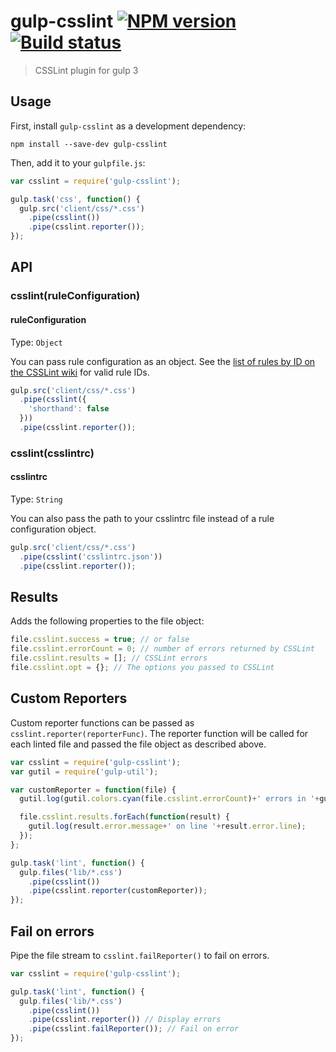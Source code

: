 # gulp-csslint [![NPM version][npm-image]][npm-url] [![Build status][travis-image]][travis-url]
> CSSLint plugin for gulp 3

## Usage

First, install `gulp-csslint` as a development dependency:

```shell
npm install --save-dev gulp-csslint
```

Then, add it to your `gulpfile.js`:

```javascript
var csslint = require('gulp-csslint');

gulp.task('css', function() {
  gulp.src('client/css/*.css')
    .pipe(csslint())
    .pipe(csslint.reporter());
});
```

## API

### csslint(ruleConfiguration)

#### ruleConfiguration
Type: `Object`

You can pass rule configuration as an object. See the [list of rules by ID on the CSSLint wiki](https://github.com/stubbornella/csslint/wiki/Rules-by-ID) for valid rule IDs.

```javascript
gulp.src('client/css/*.css')
  .pipe(csslint({
    'shorthand': false
  }))
  .pipe(csslint.reporter());
```

### csslint(csslintrc)

#### csslintrc
Type: `String`

You can also pass the path to your csslintrc file instead of a rule configuration object.

```javascript
gulp.src('client/css/*.css')
  .pipe(csslint('csslintrc.json'))
  .pipe(csslint.reporter());
```

## Results

Adds the following properties to the file object:

```javascript
file.csslint.success = true; // or false
file.csslint.errorCount = 0; // number of errors returned by CSSLint
file.csslint.results = []; // CSSLint errors
file.csslint.opt = {}; // The options you passed to CSSLint
```

## Custom Reporters

Custom reporter functions can be passed as `csslint.reporter(reporterFunc)`. The reporter function will be called for each linted file and passed the file object as described above.

```javascript
var csslint = require('gulp-csslint');
var gutil = require('gulp-util');

var customReporter = function(file) {
  gutil.log(gutil.colors.cyan(file.csslint.errorCount)+' errors in '+gutil.colors.magenta(file.path));

  file.csslint.results.forEach(function(result) {
    gutil.log(result.error.message+' on line '+result.error.line);
  });
};

gulp.task('lint', function() {
  gulp.files('lib/*.css')
    .pipe(csslint())
    .pipe(csslint.reporter(customReporter));
});
```

## Fail on errors

Pipe the file stream to `csslint.failReporter()` to fail on errors.

```javascript
var csslint = require('gulp-csslint');

gulp.task('lint', function() {
  gulp.files('lib/*.css')
    .pipe(csslint())
    .pipe(csslint.reporter()) // Display errors
    .pipe(csslint.failReporter()); // Fail on error
});
```


[travis-url]: http://travis-ci.org/lazd/gulp-csslint
[travis-image]: https://secure.travis-ci.org/lazd/gulp-csslint.png?branch=master
[npm-url]: https://npmjs.org/package/gulp-csslint
[npm-image]: https://badge.fury.io/js/gulp-csslint.png
